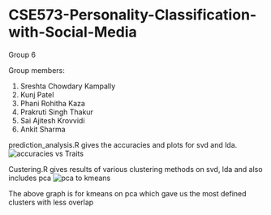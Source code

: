# CSE573-Personality-Classification-with-Social-Media


Group 6

Group members:
1. Sreshta Chowdary Kampally
2. Kunj Patel
3. Phani Rohitha Kaza
4. Prakruti Singh Thakur
5. Sai Ajitesh Krovvidi
6. Ankit Sharma

prediction_analysis.R gives the accuracies and plots for svd and lda.
![accuracies vs Traits](https://user-images.githubusercontent.com/43363158/163224124-11e5d4b7-df0b-48ec-b51e-5e1795f2d881.png)

Custering.R gives results of various clustering methods on svd, lda and also includes pca
![pca to kmeans](https://user-images.githubusercontent.com/43363158/163224172-cc10379f-cdbe-414a-808a-7772f4ba59e9.png)

The above graph is for kmeans on pca which gave us the most defined clusters with less overlap

